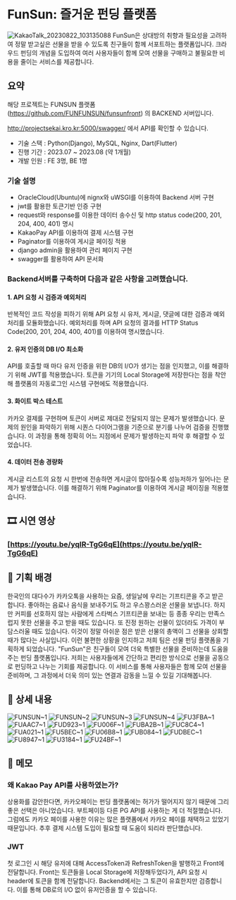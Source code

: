
# FunSun: 즐거운 펀딩 플랫폼
![KakaoTalk_20230822_103135088](https://github.com/skay138/FUNSUNback/assets/102957619/ccfd29c5-6b32-410c-af4f-aee707bb2351)
FunSun은 상대방의 취향과 필요성을 고려하여 정말 받고싶은 선물을 받을 수 있도록 친구들이 함께 서포트하는 플랫폼입니다. 크라우드 펀딩의 개념을 도입하여 여러 사용자들이 함께 모여 선물을 구매하고 불필요한 비용을 줄이는 서비스를 제공합니다.

## 요약
해당 프로젝트는 FUNSUN 플랫폼(https://github.com/FUNFUNSUN/funsunfront) 의 BACKEND 서버입니다.

http://projectsekai.kro.kr:5000/swagger/ 에서 API를 확인할 수 있습니다.

- 기술 스택 : Python(Django), MySQL, Nginx, Dart(Flutter)
- 진행 기간 : 2023.07 ~ 2023.08 (약 1개월)
- 개발 인원 : FE 3명, BE 1명

### 기술 설명
- OracleCloud(Ubuntu)에 nignx와 uWSGI를 이용하여 Backend 서버 구현
- jwt를 활용한 토큰기반 인증 구현
- request와 response를 이용한 데이터 송수신 및 http status code(200, 201, 204, 400, 401) 명시
- KakaoPay API를 이용하여 결제 시스템 구현
- Paginator를 이용하여 게시글 페이징 적용
- django admin을 활용하여 관리 페이지 구현
- swagger를 활용하여 API 문서화

### Backend서버를 구축하며 다음과 같은 사항을 고려했습니다.
#### 1. API 요청 시 검증과 예외처리
반복적인 코드 작성을 피하기 위해 API 요청 시 유저, 게시글, 댓글에 대한 검증과 예외처리를 모듈화했습니다.
예외처리를 하며 API 요청의 결과를 HTTP Status Code(200, 201, 204, 400, 401)를 이용하여 명시했습니다.
#### 2. 유저 인증의 DB I/O 최소화
API를 호출할 때 마다 유저 인증을 위한 DB의 I/O가 생기는 점을 인지했고, 이를 해결하기 위해 JWT를 적용했습니다.
토큰을 기기의 Local Storage에 저장한다는 점을 착안해 플랫폼의 자동로그인 시스템 구현에도 적용했습니다.
#### 3. 화이트 박스 테스트
카카오 결제를 구현하며 토큰이 서버로 제대로 전달되지 않는 문제가 발생했습니다. 문제의 원인을 파악하기 위해 시퀀스 다이어그램을 기준으로 분기를 나누어 검증을 진행했습니다. 이 과정을 통해 정확히 어느 지점에서 문제가 발생하는지 파악 후 해결할 수 있었습니다.
#### 4. 데이터 전송 경량화
게시글 리스트의 요청 시 한번에 전송하면 게시글이 많아질수록 성능저하가 일어나는 문제가 발생했습니다. 이를 해결하기 위해 Paginator를 이용하여 게시글 페이징을 적용했습니다.

## 🎞️ 시연 영상

  ### [https://youtu.be/yqIR-TgG6qE](https://youtu.be/yqIR-TgG6qE)

## 🌉 기획 배경

한국인의 대다수가 카카오톡을 사용하는 요즘, 생일날에 우리는 기프티콘을 주고 받곤 합니다. 좋아하는 음료나 음식을 보내주기도 하고 우스꽝스러운 선물을 보냅니다. 하지만 커피를 선호하지 않는 사람에게 스타벅스 기프티콘을 보내는 등 종종 우리는 만족스럽지 못한 선물을 주고 받을 때도 있습니다. 또 진정 원하는 선물이 있더라도 가격이 부담스러울 때도 있습니다. 이것이 정말 아쉬운 점은 받은 선물의 총액이 그 선물을 상회할 때가 많다는 사실입니다. 이런 불편한 상황을 인지하고 저희 팀은 선물 펀딩 플랫폼을 기획하게 되었습니다. "FunSun"은 친구들이 모여 더욱 특별한 선물을 준비하는데 도움을 주는 펀딩 플랫폼입니다. 저희는 사용자들에게 간단하고 편리한 방식으로 선물을 공동으로 펀딩하고 나누는 기회를 제공합니다. 이 서비스를 통해 사용자들은 함께 모여 선물을 준비하며, 그 과정에서 더욱 의미 있는 연결과 감동을 느낄 수 있길 기대해봅니다.

## 📖 상세 내용

![FUNSUN~1](https://github.com/skay138/FUNSUNback/assets/102957619/b18fe75e-3c27-49e1-a633-0ed02fb626e5)
![FUNSUN~2](https://github.com/skay138/FUNSUNback/assets/102957619/1e5591bc-fe73-4616-b8ec-4dac77c9a02f)
![FUNSUN~3](https://github.com/skay138/FUNSUNback/assets/102957619/4ebddf3f-a2a9-4c9c-b563-20777a424490)
![FUNSUN~4](https://github.com/skay138/FUNSUNback/assets/102957619/74c77292-af81-4fa3-952a-187ece93d9ee)
![FU3FBA~1](https://github.com/skay138/FUNSUNback/assets/102957619/9f546379-780c-43b1-a904-f6f1dd58c25d)
![FUAAC7~1](https://github.com/skay138/FUNSUNback/assets/102957619/43918aca-f194-49a2-8148-ba24c20bd8ba)
![FUD923~1](https://github.com/skay138/FUNSUNback/assets/102957619/a2b0c56f-5481-4e35-8591-89504be6df17)
![FU006F~1](https://github.com/skay138/FUNSUNback/assets/102957619/9e99c4cf-dd13-4b2a-92ae-44fb578130d6)
![FUBA2B~1](https://github.com/skay138/FUNSUNback/assets/102957619/79b76028-62f3-4a94-b408-92fbb1c61c23)
![FUC8C4~1](https://github.com/skay138/FUNSUNback/assets/102957619/f995e65f-b098-407a-bcb5-f4daf7de07db)
![FUA021~1](https://github.com/skay138/FUNSUNback/assets/102957619/2caf3ecf-248a-401c-94e5-3a115746396a)
![FU5BEC~1](https://github.com/skay138/FUNSUNback/assets/102957619/bcf44bf5-f60a-431b-a3fa-2e60df2342a9)
![FU06B8~1](https://github.com/skay138/FUNSUNback/assets/102957619/d93a6668-2d77-4bff-807e-3126c83a051e)
![FUB084~1](https://github.com/skay138/FUNSUNback/assets/102957619/aed7e3c7-de5b-4a33-84d9-4f36defa50d9)
![FUDBEC~1](https://github.com/skay138/FUNSUNback/assets/102957619/8d1243d7-4372-4ad6-9e65-476850a09742)
![FU8947~1](https://github.com/skay138/FUNSUNback/assets/102957619/7570a6c9-ccc2-400c-8c68-3134756570a7)
![FU3184~1](https://github.com/skay138/FUNSUNback/assets/102957619/dc7e192a-d5c4-4e94-85da-ba7590e5042e)
![FU24BF~1](https://github.com/skay138/FUNSUNback/assets/102957619/616a2706-f35b-49a7-b8a9-6311ff3a7d00)


## 📝 메모

### 왜 Kakao Pay API를 사용하였는가?

상용화를 감안한다면, 카카오페이는 펀딩 플랫폼에는 허가가 떨어지지 않기 때문에 그리 좋은 선택은 아니었습니다. 부트페이등 다른 PG API를 사용하는 게 더 적절했습니다. 그럼에도 카카오 페이를 사용한 이유는 많은 플랫폼에서 카카오 페이를 채택하고 있었기 때문입니다. 추후 결제 시스템 도입이 필요할 때 도움이 되리라 판단했습니다.

### JWT

첫 로그인 시 해당 유저에 대해 AccessToken과 RefreshToken을 발행하고 Front에 전달합니다. Front는 토큰들을 Local Storage에 저장해두었다가, API 요청 시 header에 토큰을 함께 전달합니다. Backend에서는 그 토큰이 유효한지만 검증합니다. 이를 통해 DB로의 I/O 없이 유저인증을 할 수 있습니다.
